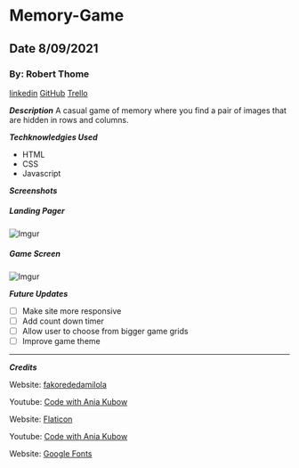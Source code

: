 # Memory-Game

## Date 8/09/2021

### By: Robert Thome

[linkedin](linkedin.com/in/robert-thome-325507192)
[GitHub](https://github.com/robertthome)
[Trello](https://trello.com/b/q3vVuRsu/browser-game)

**_Description_**
A casual game of memory where you find a pair of images that are hidden in rows and columns.

**_Techknowledgies Used_**

- HTML
- CSS
- Javascript

**_Screenshots_**

##### Landing Pager
![Imgur](https://i.imgur.com/Pbhv72w.png)
##### Game Screen
![Imgur](https://i.imgur.com/CMuY5lD.png)

**_Future Updates_**

- [ ] Make site more responsive
- [ ] Add count down timer
- [ ] Allow user to choose from bigger game grids
- [ ] Improve game theme 
***

***Credits***

Website: [fakorededamilola](https://dev.to/fakorededamilola/create-a-memory-game-with-js-1l9j)

Youtube: [Code with Ania Kubow](https://www.youtube.com/watch?v=tjyDOHzKN0w)

Website: [Flaticon](https://www.flaticon.com/?&esl-k=google-ads%7cng%7cc462850864304%7cme%7ckicons%7cp%7ct%7cdc%7ca108887527135%7cg11071361262&gclid=CjwKCAjwjdOIBhA_EiwAHz8xmwn8FEtFHawunsGeVv_CaNWFKN-i6vXiSDY8Tq021iByvUF3YN_76xoCvIIQAvD_BwE&gclsrc=aw.ds)

Youtube: [Code with Ania Kubow](https://www.youtube.com/watch?v=tjyDOHzKN0w)


Website: [Google Fonts](https://fonts.google.com/)

